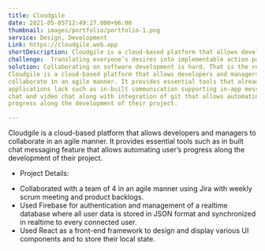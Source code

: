 ```yaml
---
title: Cloudgile
date: 2021-05-05T12:49:27.000+06:00
thumbnail: images/portfolio/portfolio-1.png
service: Design, Development
Link: https://cloudgile.web.app
shortDescription: Cloudgile is a cloud-based platform that allows developers and managers to collaborate in an agile manner. It provides essential tools such as in built chat messaging feature that allows automating user’s progress along the development of their project.
challenge:  Translating everyone’s desires into implementable action points, while avoiding conflicts, is key. Ensuring that everyone is okay with the finalized implementation plan, before starting development, is also vital. All these reasons warrant the use of inter-tool collaboration for timely and seamless communication during software development.
solution: Collaborating on software development is hard. That is the reason cloudgile exists.
Cloudgile is a cloud-based platform that allows developers and managers to
collaborate in an agile manner. It provides essential tools that already existing
applications lack such as in-built communication supporting in-app messaging, voice
chat and video chat along with integration of git that allows automating user’s
progress along the development of their project.

---
```

Cloudgile is a cloud-based platform that allows developers and managers to collaborate in an agile manner. It provides essential tools such as in built chat messaging feature that allows automating user’s progress along the development of their project.

* Project Details:

- Collaborated with a team of 4 in an agile manner using Jira with weekly scrum meeting and product backlogs.
- Used Firebase for authentication and management of a realtime database where all user data is stored in JSON format and synchronized in realtime to every connected user.
- Used React as a front-end framework to design and display various UI components and to store their local state.